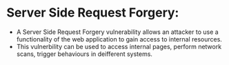 # **Server Side Request Forgery:**

- A Server Side Request Forgery vulnerability allows an attacker to use a functionality of the web application to gain access to internal resources.
- This vulnerbility can be used to access internal pages, perform network scans, trigger behaviours in deifferent systems.
